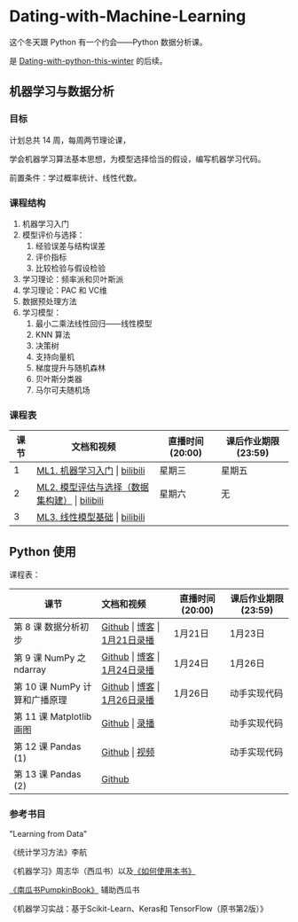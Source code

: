 # Dating-with-Machine-Learning

这个冬天跟 Python 有一个约会——Python 数据分析课。

是 [Dating-with-python-this-winter](https://github.com/xrandx/Dating-with-python-this-winter) 的后续。


## 机器学习与数据分析

### 目标

计划总共 14 周，每周两节理论课，

学会机器学习算法基本思想，为模型选择恰当的假设，编写机器学习代码。

前置条件：学过概率统计、线性代数。

### 课程结构

1. 机器学习入门
2. 模型评价与选择：
   1. 经验误差与结构误差
   2. 评价指标
   3. 比较检验与假设检验
3. 学习理论：频率派和贝叶斯派
4. 学习理论：PAC 和 VC维
5. 数据预处理方法
6. 学习模型：
   1. 最小二乘法线性回归——线性模型
   2. KNN 算法
   3. 决策树 
   4. 支持向量机
   5. 梯度提升与随机森林
   6. 贝叶斯分类器
   7. 马尔可夫随机场

### 课程表

| 课节 | 文档和视频                                                   | 直播时间(20:00) | 课后作业期限(23:59) |
| ---- | ------------------------------------------------------------ | --------------- | ------------------- |
| 1    | [ML1. 机器学习入门](https://github.com/xrandx/Data-analysis-for-python/blob/master/ML1.%20%E6%9C%BA%E5%99%A8%E5%AD%A6%E4%B9%A0%E5%85%A5%E9%97%A8.md) \| [bilibili](https://www.bilibili.com/video/BV1LZ4y1P7gB/) | 星期三          | 星期五              |
| 2    | [ML2. 模型评估与选择（数据集构建）](https://github.com/xrandx/Data-analysis-for-python/blob/master/ML2.%20%E6%A8%A1%E5%9E%8B%E8%AF%84%E4%BC%B0%E4%B8%8E%E9%80%89%E6%8B%A9%EF%BC%88%E6%95%B0%E6%8D%AE%E9%9B%86%E6%9E%84%E5%BB%BA%EF%BC%89.md) \| [bilibili](https://www.bilibili.com/video/BV1bz4y117Nq/) | 星期六          | 无                  |
| 3    | [ML3. 线性模型基础](https://github.com/xrandx/Dating-with-Machine-Learning/blob/master/ML3.%20%E7%BA%BF%E6%80%A7%E6%A8%A1%E5%9E%8B%E5%9F%BA%E7%A1%80.md) \| [bilibili](https://www.bilibili.com/video/BV1WN411Q7SC) |                 |                     |


## Python 使用

课程表：

| 课节 | 文档和视频 | 直播时间(20:00) | 课后作业期限(23:59) |
| ---- | :----------------------------------------------------------- | --------------- | ------------------- |
| 第 8 课 数据分析初步 | [Github](https://github.com/xrandx/Data-analysis-for-python/blob/master/%E7%AC%AC%208%20%E8%AF%BE%20%E6%95%B0%E6%8D%AE%E5%88%86%E6%9E%90%E5%88%9D%E6%AD%A5.md) \| [博客](http://benearyou.com/lesson-8-preliminary-data-analysis/) \| [1月21日录播](https://www.bilibili.com/video/BV1ny4y1p7ib/) | 1月21日 | 1月23日 |
| 第 9 课 NumPy 之 ndarray | [Github](https://github.com/xrandx/Data-analysis-for-python/blob/master/%E7%AC%AC%208%20%E8%AF%BE%20%E6%95%B0%E6%8D%AE%E5%88%86%E6%9E%90%E5%88%9D%E6%AD%A5.md) \| [博客](http://benearyou.com/lesson-8-preliminary-data-analysis/) \| [1月24日录播](https://www.bilibili.com/video/BV1Et4y167QC/) | 1月24日 | 1月26日 |
| 第 10 课 NumPy 计算和广播原理 | [Github](https://github.com/xrandx/Data-analysis-for-python/blob/master/%E7%AC%AC%2010%20%E8%AF%BE%20NumPy%20%E8%AE%A1%E7%AE%97%E5%92%8C%E5%B9%BF%E6%92%AD%E5%8E%9F%E7%90%86.md) \| [博客](http://benearyou.com/lesson-10-numpy-computing-and-broadcasting-principles/) \| [1月26日录播](https://www.bilibili.com/video/BV1e54y1s7L9/) | 1月26日 | 动手实现代码 |
| 第 11 课 Matplotlib 画图 | [Github](https://github.com/xrandx/Data-analysis-for-python/blob/master/%E7%AC%AC%2011%20%E8%AF%BE%20Matplotlib%20%E7%94%BB%E5%9B%BE.md) \| [录播](https://www.bilibili.com/video/BV1cX4y1N7uG/) |  | 动手实现代码 |
| 第 12 课 Pandas (1) | [Github](https://github.com/xrandx/Data-analysis-for-python/blob/master/%E7%AC%AC%2012%20%E8%AF%BE%20Pandas%20(1).md) \| [视频](https://www.bilibili.com/video/BV1ko4y1d77U/) |  | 动手实现代码 |
| 第 13 课 Pandas (2) | [Github](https://github.com/xrandx/Data-analysis-for-python/blob/master/%E7%AC%AC%2013%20%E8%AF%BE%20Pandas%20(2).md) | |  |



### 参考书目

"Learning from Data"

《统计学习方法》李航

《机器学习》周志华（西瓜书）以及[《如何使用本书》](https://cs.nju.edu.cn/zhouzh/zhouzh.files/publication/MLbook2016.htm)

[《南瓜书PumpkinBook》](https://datawhalechina.github.io/pumpkin-book/#/) 辅助西瓜书

《机器学习实战：基于Scikit-Learn、Keras和 TensorFlow（原书第2版）》
